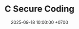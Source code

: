 ---
layout: post
title: "C Secure Coding"
date: 2025-09-18 10:00:00 +0700
categories: [Programing]
---